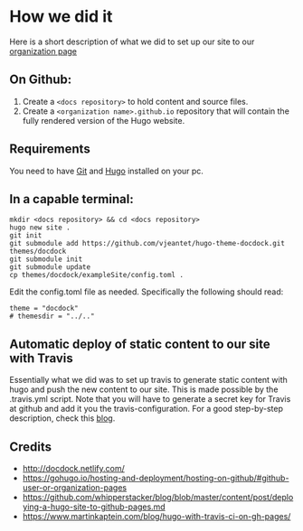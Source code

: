 # How we did it

Here is a short description of what we did to set up our site to our [organization page](https://help.github.com/articles/user-organization-and-project-pages/#user-and-organization-pages-sites)

## On Github:
1. Create a `<docs repository>` to hold content and source files.
2. Create a `<organization name>.github.io` repository that will contain the fully rendered version of the Hugo website.

## Requirements
You need to have [Git](https://git-scm.com/) and [Hugo](https://gohugo.io/) installed on your pc.

## In a capable terminal:
```
mkdir <docs repository> && cd <docs repository>
hugo new site .
git init
git submodule add https://github.com/vjeantet/hugo-theme-docdock.git themes/docdock
git submodule init
git submodule update
cp themes/docdock/exampleSite/config.toml .
```
Edit the config.toml file as needed. Specifically the following should read:
```
theme = "docdock"
# themesdir = "../.."
```

## Automatic deploy of static content to our site with Travis
Essentially what we did was to set up travis to generate static content with hugo and push the new content to our site. This is made possible by the .travis.yml script. Note that you will have to generate a secret key for Travis at github and add it you the travis-configuration. For a good step-by-step description, check this [blog](https://www.martinkaptein.com/blog/hugo-with-travis-ci-on-gh-pages/).

## Credits

- http://docdock.netlify.com/
- https://gohugo.io/hosting-and-deployment/hosting-on-github/#github-user-or-organization-pages
- https://github.com/whipperstacker/blog/blob/master/content/post/deploying-a-hugo-site-to-github-pages.md
- https://www.martinkaptein.com/blog/hugo-with-travis-ci-on-gh-pages/
